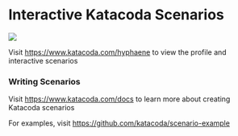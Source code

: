# Interactive Katacoda Scenarios

[![](http://shields.katacoda.com/katacoda/hyphaene/count.svg)](https://www.katacoda.com/hyphaene "Get your profile on Katacoda.com")

Visit https://www.katacoda.com/hyphaene to view the profile and interactive scenarios

### Writing Scenarios
Visit https://www.katacoda.com/docs to learn more about creating Katacoda scenarios

For examples, visit https://github.com/katacoda/scenario-example

